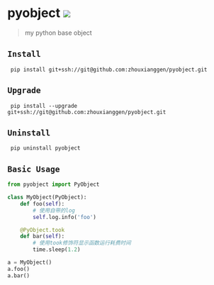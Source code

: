 pyobject
![](https://img.shields.io/badge/python%20-%203.7-brightgreen.svg)
========
> my python base object

## `Install`
` pip install git+ssh://git@github.com:zhouxianggen/pyobject.git`

## `Upgrade`
` pip install --upgrade git+ssh://git@github.com:zhouxianggen/pyobject.git`

## `Uninstall`
` pip uninstall pyobject`

## `Basic Usage`
```python
from pyobject import PyObject

class MyObject(PyObject):
    def foo(self):
        # 使用自带的log
        self.log.info('foo')

    @PyObject.took
    def bar(self):
        # 使用took修饰符显示函数运行耗费时间
        time.sleep(1.2)

a = MyObject()
a.foo()
a.bar()

```

